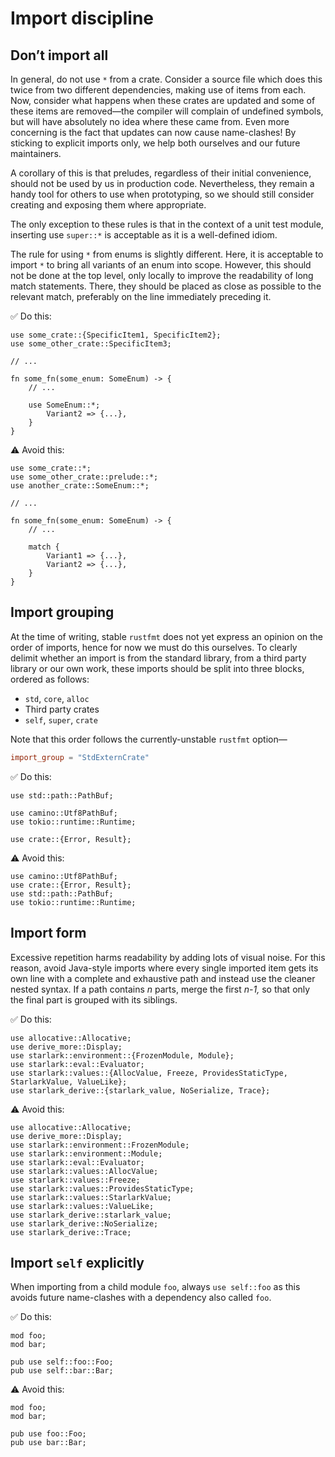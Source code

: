# Import discipline

## Don’t import all

In general, do not use `*` from a crate.
Consider a source file which does this twice from two different dependencies, making use of items from each.
Now, consider what happens when these crates are updated and some of these items are removed—the compiler will complain of undefined symbols, but will have absolutely no idea where these came from.
Even more concerning is the fact that updates can now cause name-clashes!
By sticking to explicit imports only, we help both ourselves and our future maintainers.

A corollary of this is that preludes, regardless of their initial convenience, should not be used by us in production code.
Nevertheless, they remain a handy tool for others to use when prototyping, so we should still consider creating and exposing them where appropriate.

The only exception to these rules is that in the context of a unit test module, inserting use `super::*` is acceptable as it is a well-defined idiom.

The rule for using `*` from enums is slightly different.
Here, it is acceptable to import `*` to bring all variants of an enum into scope.
However, this should not be done at the top level, only locally to improve the readability of long match statements.
There, they should be placed as close as possible to the relevant match, preferably on the line immediately preceding it.

✅ Do this:

```rust,ignore
use some_crate::{SpecificItem1, SpecificItem2};
use some_other_crate::SpecificItem3;

// ...

fn some_fn(some_enum: SomeEnum) -> {
    // ...

    use SomeEnum::*;
        Variant2 => {...},
    }
}
```

⚠️ Avoid this:

```rust,ignore
use some_crate::*;
use some_other_crate::prelude::*;
use another_crate::SomeEnum::*;

// ...

fn some_fn(some_enum: SomeEnum) -> {
    // ...

    match {
        Variant1 => {...},
        Variant2 => {...},
    }
}
```

## Import grouping

At the time of writing, stable `rustfmt` does not yet express an opinion on the order of imports, hence for now we must do this ourselves.
To clearly delimit whether an import is from the standard library, from a third party library or our own work, these imports should be split into three blocks, ordered as follows:

- `std`, `core`, `alloc`
- Third party crates
- `self`, `super`, `crate`

Note that this order follows the currently-unstable `rustfmt` option—

```toml
import_group = "StdExternCrate"
```

✅ Do this:

```rust,ignore
use std::path::PathBuf;

use camino::Utf8PathBuf;
use tokio::runtime::Runtime;

use crate::{Error, Result};
```

⚠️ Avoid this:

```rust,ignore
use camino::Utf8PathBuf;
use crate::{Error, Result};
use std::path::PathBuf;
use tokio::runtime::Runtime;
```

## Import form

Excessive repetition harms readability by adding lots of visual noise.
For this reason, avoid Java-style imports where every single imported item gets its own line with a complete and exhaustive path and instead use the cleaner nested syntax.
If a path contains _n_ parts, merge the first _n-1,_ so that only the final part is grouped with its siblings.

✅ Do this:

```rust,ignore
use allocative::Allocative;
use derive_more::Display;
use starlark::environment::{FrozenModule, Module};
use starlark::eval::Evaluator;
use starlark::values::{AllocValue, Freeze, ProvidesStaticType, StarlarkValue, ValueLike};
use starlark_derive::{starlark_value, NoSerialize, Trace};
```

⚠️ Avoid this:

```rust,ignore
use allocative::Allocative;
use derive_more::Display;
use starlark::environment::FrozenModule;
use starlark::environment::Module;
use starlark::eval::Evaluator;
use starlark::values::AllocValue;
use starlark::values::Freeze;
use starlark::values::ProvidesStaticType;
use starlark::values::StarlarkValue;
use starlark::values::ValueLike;
use starlark_derive::starlark_value;
use starlark_derive::NoSerialize;
use starlark_derive::Trace;
```

## Import `self` explicitly

When importing from a child module `foo`, always `use self::foo` as this avoids future name-clashes with a dependency also called `foo`.

✅ Do this:

```rust,ignore
mod foo;
mod bar;

pub use self::foo::Foo;
pub use self::bar::Bar;
```

⚠️ Avoid this:

```rust,ignore
mod foo;
mod bar;

pub use foo::Foo;
pub use bar::Bar;
```
